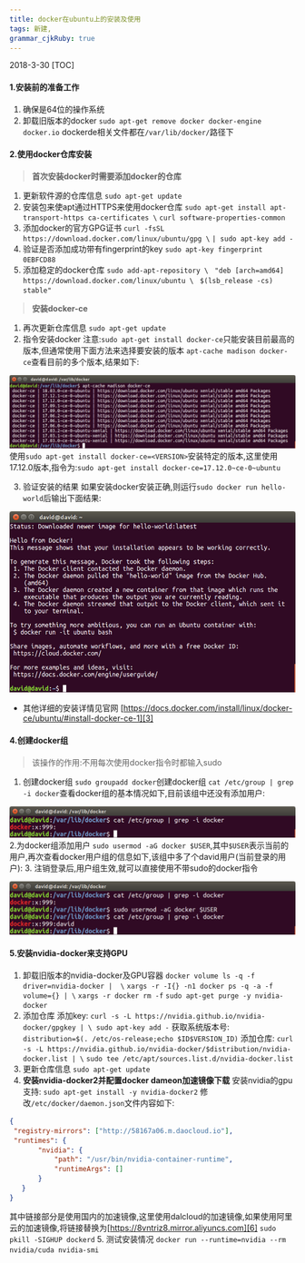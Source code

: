```yaml
---
title: docker在ubuntu上的安装及使用 
tags: 新建,
grammar_cjkRuby: true
---
```

2018-3-30
[TOC]
#### **1.安装前的准备工作**
 1. 确保是64位的操作系统
 2. 卸载旧版本的docker
`sudo apt-get remove docker docker-engine docker.io`
dockerde相关文件都在`/var/lib/docker/`路径下

#### **2.使用docker仓库安装**
> **首次安装docker时需要添加docker的仓库**

 1. 更新软件源的仓库信息
 `sudo apt-get update`
 2. 安装包来使apt通过HTTPS来使用docker仓库
  `sudo apt-get install apt-transport-https ca-certificates \`
  `curl software-properties-common`	
 3. 添加docker的官方GPG证书
`curl -fsSL https://download.docker.com/linux/ubuntu/gpg \`
`| sudo apt-key add -`
4. 验证是否添加成功带有fingerprint的key
`sudo apt-key fingerprint 0EBFCD88`
5. 添加稳定的docker仓库
`sudo add-apt-repository \`
  ` "deb [arch=amd64] https://download.docker.com/linux/ubuntu \`
  ` $(lsb_release -cs) stable"`
> **安装docker-ce**

1. 再次更新仓库信息
`sudo apt-get update`
2. 指令安装docker
注意:`sudo apt-get install docker-ce`只能安装目前最高的版本,但通常使用下面方法来选择要安装的版本
`apt-cache madison docker-ce`查看目前的多个版本,结果如下:

![目前docker-ce的版本][1]
 使用`sudo apt-get install docker-ce=<VERSION>`安装特定的版本,这里使用17.12.0版本,指令为:`sudo apt-get install docker-ce=17.12.0~ce-0~ubuntu`

3. 验证安装的结果
如果安装docker安装正确,则运行`sudo docker run hello-world`后输出下面结果:

![docker安装成功][2]

- 其他详细的安装详情见官网 [https://docs.docker.com/install/linux/docker-ce/ubuntu/#install-docker-ce-1][3]


#### **4.创建docker组**
> 该操作的作用:不用每次使用docker指令时都输入sudo
1. 创建docker组
`sudo groupadd docker`创建docker组
`cat /etc/group | grep -i docker`查看docker组的基本情况如下,目前该组中还没有添加用户:

![enter description here][4]
2.为docker组添加用户
`sudo usermod -aG docker $USER`,其中`$USER`表示当前的用户,再次查看docker用户组的信息如下,该组中多了个david用户(当前登录的用户):
3. 注销登录后,用户组生效,就可以直接使用不带sudo的docker指令

![enter description here][5]

#### **5.安装nvidia-docker来支持GPU**
1. 卸载旧版本的nvidia-docker及GPU容器
`docker volume ls -q -f driver=nvidia-docker |  \`
`xargs -r -I{} -n1 docker ps -q -a -f volume={} | \` 
`xargs -r docker rm -f`
`sudo apt-get purge -y nvidia-docker`
2. 添加仓库
 添加key:
`curl -s -L https://nvidia.github.io/nvidia-docker/gpgkey | \
  sudo apt-key add -`
  获取系统版本号:
 `distribution=$(. /etc/os-release;echo $ID$VERSION_ID)` 
 添加仓库:
 `curl -s -L https://nvidia.github.io/nvidia-docker/$distribution/nvidia-docker.list | \`
  `sudo tee /etc/apt/sources.list.d/nvidia-docker.list` 
 3. 更新仓库信息
 `sudo apt-get update`
4. **安装nvidia-docker2并配置docker dameon加速镜像下载**
安装nvidia的gpu支持:
 `sudo apt-get install -y nvidia-docker2`
 修改`/etc/docker/daemon.json`文件内容如下:
 ```json
 {
  "registry-mirrors": ["http://58167a06.m.daocloud.io"],
  "runtimes": {
        "nvidia": {
            "path": "/usr/bin/nvidia-container-runtime",
            "runtimeArgs": []
        }
    }
}
 ```
 其中链接部分是使用国内的加速镜像,这里使用dalcloud的加速镜像,如果使用阿里云的加速镜像,将链接替换为[https://8vntriz8.mirror.aliyuncs.com][6]
`sudo pkill -SIGHUP dockerd`
5. 测试安装情况
`docker run --runtime=nvidia --rm nvidia/cuda nvidia-smi`




```

```











  


  [1]: ./images/Screenshot%20from%202018-03-30%2020-41-23.png "目前docker-ce的版本"
  [2]: ./images/Screenshot%20from%202018-03-30%2020-57-04.png "docker安装成功"
  [3]: https://docs.docker.com/install/linux/docker-ce/ubuntu/#install-docker-ce-1
  [4]: ./images/Screenshot%20from%202018-03-30%2021-31-44.png "docker组的信息"
  [5]: ./images/Screenshot%20from%202018-03-30%2021-34-55.png "david用户加入docker用户组"
  [6]: https://8vntriz8.mirror.aliyuncs.com